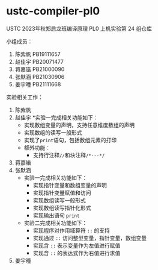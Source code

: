 # ustc-compiler-pl0

USTC 2023年秋郑启龙班编译原理 PL0 上机实验第 24 组仓库

小组成员：

1. 陈紫帆 PB19111657
2. 赵佳宇 PB20071477
3. 蒋嘉锴 PB21000090
4. 张默涵 PB21030906
5. 姜宇曈 PB21111668

实验相关工作：

1. 陈紫帆
2. 赵佳宇
    *实验一完成相关功能如下：
      * 实现数组变量的声明，支持任意维度数组的声明
      * 实现数组的读写一般形式
      * 实现了`print`语句，包括数组元素的打印
    * 额外功能：
      * 支持行注释`//`和块注释`/*---*/`
3. 蒋嘉锴
4. 张默涵
    * 实验一完成相关功能如下：
      * 实现指针变量和数组变量的声明
      * 实现指针变量赋值和访问
      * 实现数组读写一般形式
      * 实现数组读写指针化形式
      * 实现输出语句 `print`
    * 实验二完成相关功能如下：
      * 实现程序对作用域算符 `::` 的支持
      * 实现通过 `::` 访问整型变量，指针变量，数组变量
      * 实现含 `::` 表示变量作为左值进行赋值
      * 实现含 `::` 的表达式作为右值进行求值
5. 姜宇曈